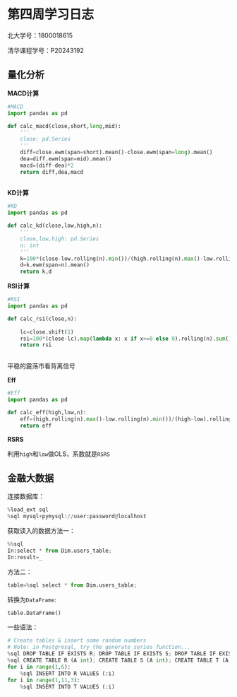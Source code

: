 # 第四周学习日志

北大学号：1800018615

清华课程学号：P20243192



## 量化分析

**MACD计算**

```python
#MACD
import pandas as pd 

def calc_macd(close,short,long,mid):
    '''
    close: pd.Series
    '''
    diff=close.ewm(span=short).mean()-close.ewm(span=long).mean()
    dea=diff.ewm(span=mid).mean()
    macd=(diff-dea)*2 
    return diff,dea,macd
            
```

**KD计算**

```python
#KD 
import pandas as pd 

def calc_kd(close,low,high,n):
    '''
    close,low,high: pd.Series
    n: int
    '''
    k=100*(close-low.rolling(n).min())/(high.rolling(n).max()-low.rolling(n).min())
    d=k.ewm(span=n).mean()
    return k,d 
```

**RSI计算**

```python
#RSI
import pandas as pd 

def calc_rsi(close,n):
    
    lc=close.shift(1)
    rsi=100*(close-lc).map(lambda x: x if x>=0 else 0).rolling(n).sum()/(close-lc).map(lambda x:abs(x)).rolling(n).sum()
    return rsi 
    
```

平稳的震荡市看背离信号

**Eff**

```python
#Eff
import pandas as pd 

def calc_eff(high,low,n):
    eff=(high.rolling(n).max()-low.rolling(n).min())/(high-low).rolling(n).sum()
    return eff 
```

**RSRS**

利用`high`和`low`做OLS，系数就是`RSRS`

## 金融大数据

连接数据库：

```python
%load_ext sql
%sql mysql+pymysql://user:password@localhost
```

获取读入的数据方法一：

```python
%%sql 
In:select * from Dim.users_table;
In:result=_
```

方法二：

```python
table=%sql select * from Dim.users_table;
```

转换为`DataFrame`:

```python
table.DataFrame()
```

一些语法：

```python
# Create tables & insert some random numbers
# Note: in Postgresql, try the generate_series function...
%sql DROP TABLE IF EXISTS R; DROP TABLE IF EXISTS S; DROP TABLE IF EXISTS T;
%sql CREATE TABLE R (A int); CREATE TABLE S (A int); CREATE TABLE T (A int);
for i in range(1,6):
    %sql INSERT INTO R VALUES (:i)
for i in range(1,11,3):
    %sql INSERT INTO T VALUES (:i)
```







